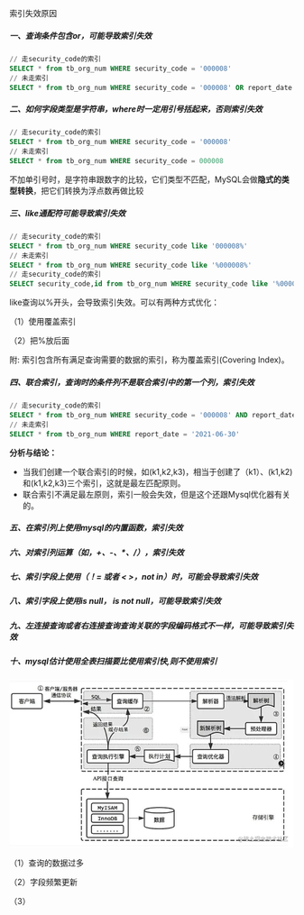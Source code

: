索引失效原因

##### 一、查询条件包含or，可能导致索引失效

```SQL
// 走security_code的索引
SELECT * from tb_org_num WHERE security_code = '000008'
// 未走索引
SELECT * from tb_org_num WHERE security_code = '000008' OR report_date = '2021-06-30'
```



##### 二、如何字段类型是字符串，where时一定用引号括起来，否则索引失效

```SQL
// 走security_code的索引
SELECT * from tb_org_num WHERE security_code = '000008'
// 未走索引
SELECT * from tb_org_num WHERE security_code = 000008
```

不加单引号时，是字符串跟数字的比较，它们类型不匹配，MySQL会做**隐式的类型转换**，把它们转换为浮点数再做比较



##### 三、like通配符可能导致索引失效

```sql
// 走security_code的索引
SELECT * from tb_org_num WHERE security_code like '000008%'
// 未走索引
SELECT * from tb_org_num WHERE security_code like '%000008%'
// 走security_code的索引
SELECT security_code,id from tb_org_num WHERE security_code like '%000008%'
```

like查询以%开头，会导致索引失效。可以有两种方式优化：

（1）使用覆盖索引

（2）把%放后面

附: 索引包含所有满足查询需要的数据的索引，称为覆盖索引(Covering Index)。



##### 四、联合索引，查询时的条件列不是联合索引中的第一个列，索引失效

```sql
// 走security_code的索引
SELECT * from tb_org_num WHERE security_code = '000008' AND report_date = '2021-06-30'
// 未走索引
SELECT * from tb_org_num WHERE report_date = '2021-06-30'
```

**分析与结论：**

- 当我们创建一个联合索引的时候，如(k1,k2,k3)，相当于创建了（k1）、(k1,k2)和(k1,k2,k3)三个索引，这就是最左匹配原则。
- 联合索引不满足最左原则，索引一般会失效，但是这个还跟Mysql优化器有关的。



##### 五、在索引列上使用mysql的内置函数，索引失效



##### 六、对索引列运算（如，+、-、*、/），索引失效



##### 七、索引字段上使用（！= 或者 < >，not in）时，可能会导致索引失效



##### 八、索引字段上使用is null， is not null，可能导致索引失效



##### 九、左连接查询或者右连接查询查询关联的字段编码格式不一样，可能导致索引失效



##### 十、mysql估计使用全表扫描要比使用索引快,则不使用索引

<img src="..\resource\SQL解析流程.awebp" alt="img" style="zoom:60%;" />



（1）查询的数据过多

（2）字段频繁更新

（3）